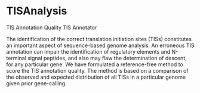 TISAnalysis
===========
TIS Annotation Quality 
TIS Annotator

The identification of the correct translation initiation sites (TISs) constitutes an important aspect of sequence-based genome analysis. An erroneous TIS annotation can impair the identification of regulatory elements and N-terminal signal peptides, and also may flaw the determination of descent, for any particular gene. We have formulated a reference-free method to score the TIS annotation quality. The method is based on a comparison of the observed and expected distribution of all TISs in a particular genome given prior gene-calling. 
